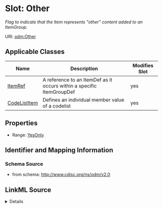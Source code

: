 # Slot: Other


_Flag to indicate that the Item represents "other" content added to an ItemGroup._



URI: [odm:Other](http://www.cdisc.org/ns/odm/v2.0/Other)



<!-- no inheritance hierarchy -->




## Applicable Classes

| Name | Description | Modifies Slot |
| --- | --- | --- |
[ItemRef](ItemRef.md) | A reference to an ItemDef as it occurs within a specific ItemGroupDef |  yes  |
[CodeListItem](CodeListItem.md) | Defines an individual member value of a codelist |  yes  |







## Properties

* Range: [YesOnly](YesOnly.md)





## Identifier and Mapping Information







### Schema Source


* from schema: http://www.cdisc.org/ns/odm/v2.0




## LinkML Source

<details>
```yaml
name: Other
description: Flag to indicate that the Item represents "other" content added to an
  ItemGroup.
from_schema: http://www.cdisc.org/ns/odm/v2.0
rank: 1000
alias: Other
domain_of:
- ItemRef
- CodeListItem
range: YesOnly

```
</details>